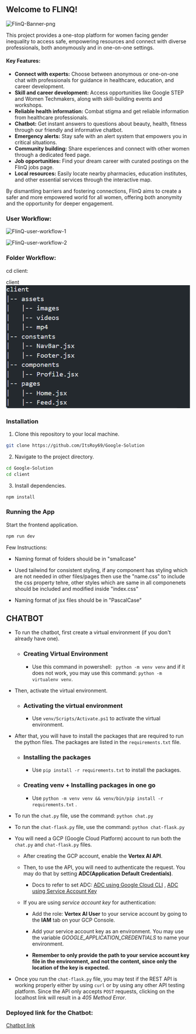 ## Welcome to FLINQ!

![FlinQ-Banner-png](https://github.com/ItsRoy69/FLinQ/assets/109765650/f1758b46-4f1c-443a-ab3c-2e46e0437af3)

This project provides a one-stop platform for women facing gender inequality to access safe, empowering resources and connect with diverse professionals, both anonymously and in one-on-one settings.

#### Key Features:

* **Connect with experts:** Choose between anonymous or one-on-one chat with professionals for guidance in healthcare, education, and career development.
* **Skill and career development:** Access opportunities like Google STEP and Women Techmakers, along with skill-building events and workshops.
* **Reliable health information:** Combat stigma and get reliable information from healthcare professionals.
* **Chatbot:** Get instant answers to questions about beauty, health, fitness through our friendly and informative chatbot.
* **Emergency alerts:** Stay safe with an alert system that empowers you in critical situations.
* **Community building:** Share experiences and connect with other women through a dedicated feed page.
* **Job opportunities:** Find your dream career with curated postings on the FlinQ jobs page.
* **Local resources:** Easily locate nearby pharmacies, education institutes, and other essential services through the interactive map.

By dismantling barriers and fostering connections, FlinQ aims to create a safer and more empowered world for all women, offering both anonymity and the opportunity for deeper engagement.

### User Workflow:

![FlinQ-user-workflow-1](https://github.com/ItsRoy69/FLinQ/assets/109765650/da10a450-0486-4a18-8d75-17e9690eb64d)

![FlinQ-user-workflow-2](https://github.com/ItsRoy69/FLinQ/assets/109765650/19496cbd-d095-467a-a677-f3afdf5d49a1)


### Folder Workflow:

cd client:

client
![Alt text](image.png)

### Installation

1. Clone this repository to your local machine.

```bash
git clone https://github.com/ItsRoy69/Google-Solution
```

2. Navigate to the project directory.

```bash
cd Google-Solution
cd client
```

3. Install dependencies.

```bash
npm install
```

### Running the App

Start the frontend application.

```bash
npm run dev
```

Few Instructions:

- Naming format of folders should be in "smallcase"

- Used tailwind for consistent styling, if any component has styling which are not needed in other files/pages then use the "name.css" to include the css property tehre, other styles which are same in all componenets should be included and modified inside "index.css"

- Naming format of jsx files should be in "PascalCase"

## CHATBOT
- To run the chatbot, first create a virtual environment (if you don't already have one).
  
  - ### Creating Virtual Environment
    
    - Use this command in powershell: ` python -m venv venv` and if it does not work, you may use this command: `python -m virtualenv venv`.
      
- Then, activate the virtual environment.
  
  - ### Activating the virtual environment
    
    - Use `venv/Scripts/Activate.ps1` to activate the virtual environment.
      
- After that, you will have to install the packages that are required to run the python files. The packages are listed in the `requirements.txt` file.
  
    - ### Installing the packages
      
      - Use `pip install -r requirements.txt` to install the packages.
     
    - ### Creating venv + Installing packages in one go

      - Use `python -m venv venv && venv/bin/pip install -r requirements.txt` . 
        
- To run the `chat.py` file, use the command: `python chat.py`
  
- To run the `chat-flask.py` file, use the command: `python chat-flask.py`
  
- You will need a GCP (Google Cloud Platform) account to run both the `chat.py` and `chat-flask.py` files.
  
  - After creating the GCP account, enable the **Vertex AI API**.
    
  - Then, to use the API, you will need to authenticate the request. You may do that by setting **ADC(Application Default Credentials)**.
    
    - Docs to refer to set ADC: [ADC using Google Cloud CLI](https://cloud.google.com/docs/authentication/gcloud#gcloud-credentials) , [ADC using Service Account Key](https://cloud.google.com/kubernetes-engine/docs/tutorials/authenticating-to-cloud-platform)
      
  - If you are using *service account key* for authentication:
    
    - Add the role: **Vertex AI User** to your service account by going to the **IAM** tab on your GCP Console.
      
    - Add your service account key as an environment. You may use the variable *GOOGLE_APPLICATION_CREDENTIALS* to name your environment.
      
    - **Remember to only provide the path to your service account key file in the environment, and not the content, since only the location of the key is expected.**
      
- Once you run the `chat-flask.py` file, you may test if the REST API is working properly either by using `curl` or by using any other API testing platform. Since the API only accepts `POST` requests, clicking on the localhost link will result in a *405 Method Error*.

### Deployed link for the Chatbot: 

[Chatbot link](https://googlesolchatbot.onrender.com/chat)


